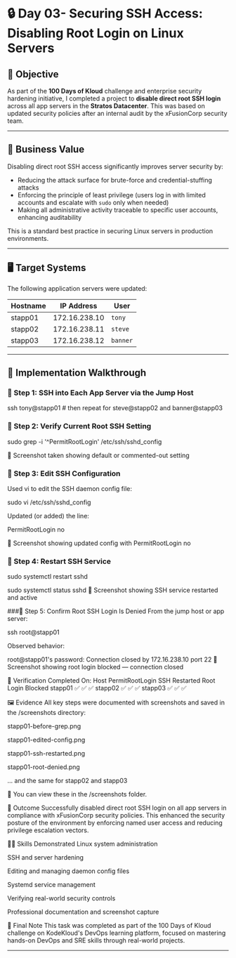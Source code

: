 # 🔒 Day 03- Securing SSH Access: Disabling Root Login on Linux Servers

## 🧠 Objective

As part of the **100 Days of Kloud** challenge and enterprise security hardening initiative, I completed a project to **disable direct root SSH login** across all app servers in the **Stratos Datacenter**. This was based on updated security policies after an internal audit by the xFusionCorp security team.

---

## 💼 Business Value

Disabling direct root SSH access significantly improves server security by:

- Reducing the attack surface for brute-force and credential-stuffing attacks
- Enforcing the principle of least privilege (users log in with limited accounts and escalate with `sudo` only when needed)
- Making all administrative activity traceable to specific user accounts, enhancing auditability

This is a standard best practice in securing Linux servers in production environments.

---

## 🖥️ Target Systems

The following application servers were updated:

| Hostname   | IP Address      | User         |
|------------|------------------|--------------|
| stapp01    | 172.16.238.10    | `tony`       |
| stapp02    | 172.16.238.11    | `steve`      |
| stapp03    | 172.16.238.12    | `banner`     |

---

## 🔧 Implementation Walkthrough

### 🔹 Step 1: SSH into Each App Server via the Jump Host

ssh tony@stapp01    # then repeat for steve@stapp02 and banner@stapp03

### 🔹 Step 2: Verify Current Root SSH Setting
sudo grep -i '^PermitRootLogin' /etc/ssh/sshd_config

📸 Screenshot taken showing default or commented-out setting

### 🔹 Step 3: Edit SSH Configuration
Used vi to edit the SSH daemon config file:

sudo vi /etc/ssh/sshd_config

Updated (or added) the line:

PermitRootLogin no

📸 Screenshot showing updated config with PermitRootLogin no

### 🔹 Step 4: Restart SSH Service
sudo systemctl restart sshd

sudo systemctl status sshd
📸 Screenshot showing SSH service restarted and active

###🔹 Step 5: Confirm Root SSH Login Is Denied
From the jump host or app server:

ssh root@stapp01

Observed behavior:

root@stapp01's password:
Connection closed by 172.16.238.10 port 22
📸 Screenshot showing root login blocked — connection closed

🧪 Verification Completed On:
Host	PermitRootLogin	SSH Restarted	Root Login Blocked
stapp01	✅	✅	✅
stapp02	✅	✅	✅
stapp03	✅	✅	✅

🖼️ Evidence
All key steps were documented with screenshots and saved in the /screenshots directory:

stapp01-before-grep.png

stapp01-edited-config.png

stapp01-ssh-restarted.png

stapp01-root-denied.png

... and the same for stapp02 and stapp03

📂 You can view these in the /screenshots folder.

🏁 Outcome
Successfully disabled direct root SSH login on all app servers in compliance with xFusionCorp security policies. This enhanced the security posture of the environment by enforcing named user access and reducing privilege escalation vectors.

👨‍💻 Skills Demonstrated
Linux system administration

SSH and server hardening

Editing and managing daemon config files

Systemd service management

Verifying real-world security controls

Professional documentation and screenshot capture

📣 Final Note
This task was completed as part of the 100 Days of Kloud challenge on KodeKloud's DevOps learning platform, focused on mastering hands-on DevOps and SRE skills through real-world projects.


---
